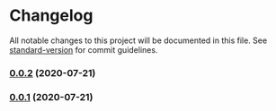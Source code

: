 # Changelog

All notable changes to this project will be documented in this file. See [standard-version](https://github.com/conventional-changelog/standard-version) for commit guidelines.

### [0.0.2](https://github.com/wes566/top-modal/compare/v0.0.1...v0.0.2) (2020-07-21)

### [0.0.1](https://github.com/wes566/top-modal/compare/v0.0.2...v0.0.1) (2020-07-21)
